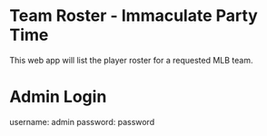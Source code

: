 # Team Roster - Immaculate Party Time

This web app will list the player roster for a requested MLB team.

# Admin Login
username: admin
password: password